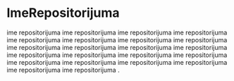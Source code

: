 # ImeRepositorijuma
ime repositorijuma ime repositorijuma ime repositorijuma ime repositorijuma ime repositorijuma ime repositorijuma ime repositorijuma ime repositorijuma ime repositorijuma ime repositorijuma ime repositorijuma ime repositorijuma ime repositorijuma ime repositorijuma ime repositorijuma ime repositorijuma ime repositorijuma ime repositorijuma ime repositorijuma ime repositorijuma ime repositorijuma ime repositorijuma 
.
